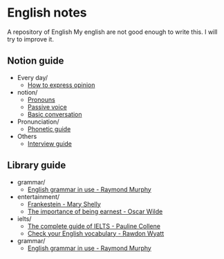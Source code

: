 # English notes

A repository of English   My english are not good enough to write this. I will try to improve it. 

## Notion guide

- Every day/
  - [How to express opinion](notion/grammar/how-to-express-opinion.md)
- notion/
  - [Pronouns](notion/grammar/pronouns.md)
  - [Passive voice](notion/grammar/passive-voice.md)
  - [Basic conversation](notion/grammar/basic-conversation.md)
- Pronunciation/
  - [Phonetic guide](notion/pronunciation/phonetic-guide.md)
- Others
  - [Interview guide](notion/others/interview-guide.md)
## Library guide

- grammar/
  - [English grammar in use - Raymond Murphy](../library/grammar/english-grammar-in-use-intermediate.md)
- entertainment/
    - [Frankestein - Mary Shelly](../library/entertainment/frankestein.md)
    - [The importance of being earnest - Oscar Wilde](../library/entertainment/the-importance-of-being-earnest.md)
- ielts/
  - [The complete guide of IELTS - Pauline Collene](library/ielts/the-complete-guide-of-ielts.md)
  - [Check your English vocabulary - Rawdon Wyatt](library/ielts/check-your-english-vocabulary.md)
- grammar/
  - [English grammar in use - Raymond Murphy](library/grammar/english-grammar-in-use-intermediate.md)